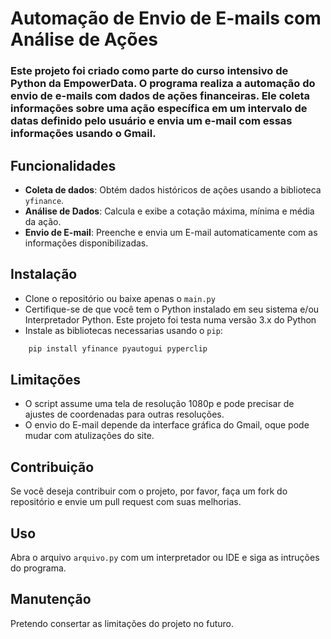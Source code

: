 # Automação de Envio de E-mails com Análise de Ações

### Este projeto foi criado como parte do curso intensivo de **Python** da **EmpowerData**. O programa realiza a automação do envio de e-mails com dados de ações financeiras. Ele coleta informações sobre uma ação específica em um intervalo de datas definido pelo usuário e envia um e-mail com essas informações usando o Gmail.

## Funcionalidades
- **Coleta de dados**: Obtém dados históricos de ações usando a biblioteca `yfinance`.
- **Análise de Dados**: Calcula e exibe a cotação máxima, mínima e média da ação.
- **Envio de E-mail**: Preenche e envia um E-mail automaticamente com as informações disponibilizadas. 


## Instalação
 - Clone o repositório ou baixe apenas o `main.py`
 - Certifique-se de que você tem o Python instalado em seu sistema e/ou
 Interpretador Python. Este projeto foi testa numa versão 3.x do Python
 - Instale as bibliotecas necessarias usando o `pip`:
```bash
    pip install yfinance pyautogui pyperclip
```

## Limitações
- O script assume uma tela de resolução 1080p e pode precisar de ajustes de coordenadas para outras resoluções.
- O envio do E-mail depende da interface gráfica do Gmail, oque pode mudar com atulizações do site.

## Contribuição
Se você deseja contribuir com o projeto, por favor, faça um fork do repositório e envie um pull request com suas melhorias.

## Uso
Abra o arquivo `arquivo.py` com um interpretador ou IDE e siga as intruções do programa.


## Manutenção
Pretendo consertar as limitações do projeto no futuro.